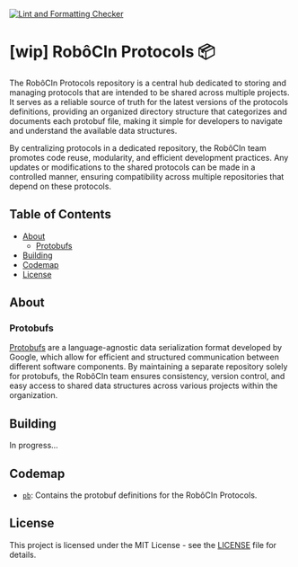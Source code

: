 [![Lint and Formatting Checker](https://github.com/robocin/protocols/actions/workflows/lint-and-formatting-checker.yaml/badge.svg)](https://github.com/robocin/protocols/actions/workflows/lint-and-formatting-checker.yaml)

# [wip] RobôCIn Protocols 📦

The RobôCIn Protocols repository is a central hub dedicated to storing and managing protocols that are intended to be
shared across multiple projects. It serves as a reliable source of truth for the latest versions of the protocols
definitions, providing an organized directory structure that categorizes and documents each protobuf file, making it
simple for developers to navigate and understand the available data structures.

By centralizing protocols in a dedicated repository, the RobôCIn team promotes code reuse, modularity, and efficient
development practices. Any updates or modifications to the shared protocols can be made in a controlled manner, ensuring
compatibility across multiple repositories that depend on these protocols.

## Table of Contents

- [About](#about)
    - [Protobufs](#protobufs)
- [Building](#build)
- [Codemap](#codemap)
- [License](#license)

<a name="about"></a>

## About

<a name="protobufs"></a>

### Protobufs

[Protobufs](https://protobuf.dev) are a language-agnostic data serialization format developed by Google, which allow for
efficient and structured communication between different software components. By maintaining a separate repository
solely for protobufs, the RobôCIn team ensures consistency, version control, and easy access to shared data structures
across various projects within the organization.

<a name="build"></a>

## Building

In progress...

<a name="codemap"></a>

## Codemap

- [`pb`](robocin/pb/README.md): Contains the protobuf definitions for the RobôCIn Protocols.

<a name="license"></a>

## License

This project is licensed under the MIT License - see the [LICENSE](LICENSE) file for details.
